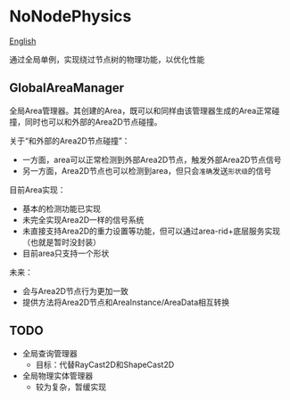 # NoNodePhysics

[English](README_EN.md)

通过全局单例，实现绕过节点树的物理功能，以优化性能

## GlobalAreaManager

全局Area管理器。其创建的Area，既可以和同样由该管理器生成的Area正常碰撞，同时也可以和外部的Area2D节点碰撞。

关于“和外部的Area2D节点碰撞”：
- 一方面，area可以正常检测到外部Area2D节点，触发外部Area2D节点信号
- 另一方面，Area2D节点也可以检测到area，但只会`准确`发送`形状级`的信号

目前Area实现：
- 基本的检测功能已实现
- 未完全实现Area2D一样的信号系统
- 未直接支持Area2D的重力设置等功能，但可以通过area-rid+底层服务实现（也就是暂时没封装）
- 目前area只支持一个形状

未来：
- 会与Area2D节点行为更加一致
- 提供方法将Area2D节点和AreaInstance/AreaData相互转换

## TODO
- 全局查询管理器
	- 目标：代替RayCast2D和ShapeCast2D
- 全局物理实体管理器
	- 较为复杂，暂缓实现
